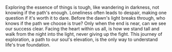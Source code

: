 Exploring the essence of things is tough, like wandering in darkness, not knowing if the path's enough. Loneliness often leads to despair, making one question if it's worth it to dare. Before the dawn's light breaks through, who knows if the path we choose is true? Only when the end is near, can we see our success clear. Facing the heart within us all, is how we stand tall and walk from the night into the light, never giving up the fight. This journey of exploration, a path to our soul's elevation, is the only way to understand life's true foundation.